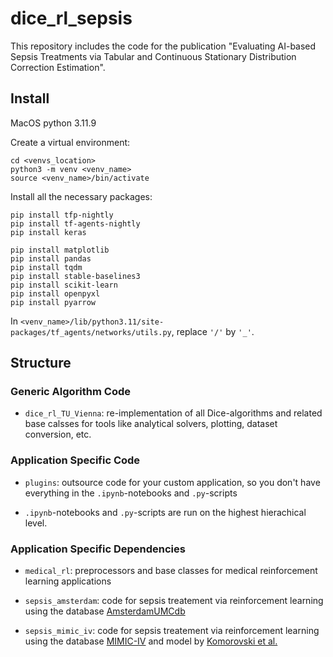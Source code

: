 # dice_rl_sepsis
This repository includes the code for the publication "Evaluating AI-based Sepsis Treatments via Tabular and Continuous Stationary Distribution Correction Estimation".

## Install

MacOS
python 3.11.9

Create a virtual environment:

```
cd <venvs_location>
python3 -m venv <venv_name>
source <venv_name>/bin/activate
```

Install all the necessary packages:

```
pip install tfp-nightly
pip install tf-agents-nightly
pip install keras
```

```
pip install matplotlib
pip install pandas
pip install tqdm
pip install stable-baselines3
pip install scikit-learn
pip install openpyxl
pip install pyarrow
```

In `<venv_name>/lib/python3.11/site-packages/tf_agents/networks/utils.py`,
replace `'/'` by `'_'`.


## Structure

### Generic Algorithm Code

- `dice_rl_TU_Vienna`:
re-implementation of all Dice-algorithms and related base calsses for tools like analytical solvers, plotting, dataset conversion, etc.

### Application Specific Code

- `plugins`:
outsource code for your custom application, so you don't have everything in the `.ipynb`-notebooks and `.py`-scripts

- `.ipynb`-notebooks and `.py`-scripts are run on the highest hierachical level.

### Application Specific Dependencies

- `medical_rl`:
preprocessors and base classes for medical reinforcement learning applications

- `sepsis_amsterdam`:
code for sepsis treatement via reinforcement learning using
    the database [AmsterdamUMCdb](https://amsterdammedicaldatascience.nl/amsterdamumcdb/)

- `sepsis_mimic_iv`:
code for sepsis treatement via reinforcement learning using
    the database [MIMIC-IV](https://www.nature.com/articles/s41597-022-01899-x)
    and
    model by [Komorovski et al.](https://www.nature.com/articles/s41591-018-0213-5)
